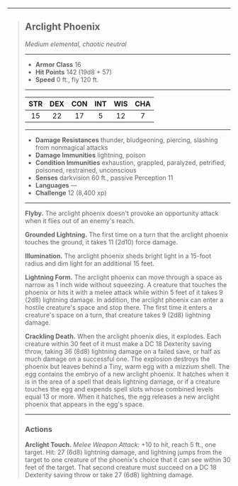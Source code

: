 ***
> ## Arclight Phoenix
> *Medium elemental, chaotic neutral*
> 
> ***
> 
> - **Armor Class** 16
> - **Hit Points** 142 (19d8 + 57)
> - **Speed** 0 ft., fly 120 ft.
> 
> ***
> 
> |STR|DEX|CON|INT|WIS|CHA|
> |:---:|:---:|:---:|:---:|:---:|:---:|
> |15|22|17|5|12|7|
> 
> ***
> 
> - **Damage Resistances** thunder, bludgeoning, piercing, slashing from nonmagical attacks
> - **Damage Immunities** lightning, poison
> - **Condition Immunities** exhaustion, grappled, paralyzed, petrified, poisoned, restrained, unconscious
> - **Senses** darkvision 60 ft., passive Perception 11
> - **Languages** —
> - **Challenge** 12 (8,400 xp)
> 
> ***
> 
> **Flyby.** The arclight phoenix doesn't provoke an opportunity attack when it flies out of an enemy's reach.
> 
> **Grounded Lightning.** The first time on a turn that the arclight phoenix touches the ground, it takes 11 (2d10) force damage.
> 
> **Illumination.** The arclight phoenix sheds bright light in a 15-foot radius and dim light for an additional 15 feet.
> 
> **Lightning Form.** The arclight phoenix can move through a space as narrow as 1 inch wide without squeezing. A creature that touches the phoenix or hits it with a melee attack while within 5 feet of it takes 9 (2d8) lightning damage. In addition, the arclight phoenix can enter a hostile creature's space and stop there. The first time it enters a creature's space on a turn, that creature takes 9 (2d8) lightning damage.
> 
> **Crackling Death.** When the arclight phoenix dies, it explodes. Each creature within 30 feet of it must make a DC 18 Dexterity saving throw, taking 36 (8d8) lightning damage on a failed save, or half as much damage on a successful one. The explosion destroys the phoenix but leaves behind a Tiny, warm egg with a mizzium shell. The egg contains the embryo of a new arclight phoenix. It hatches when it is in the area of a spell that deals lightning damage, or if a creature touches the egg and expends spell slots whose combined levels equal 13 or more. When it hatches, the egg releases a new arclight phoenix that appears in the egg's space.
> 
> ***
> 
> ### Actions
> **Arclight Touch.** *Melee Weapon Attack:* +10 to hit, reach 5 ft., one target. Hit: 27 (6d8) lightning damage, and lightning jumps from the target to one creature of the phoenix's choice that it can see within 30 feet of the target. That second creature must succeed on a DC 18 Dexterity saving throw or take 27 (6d8) lightning damage.